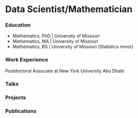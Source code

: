 # Data Scientist/Mathematician


### Education
- Mathematics, PhD | University of Missouri
- Mathematics, MA    | University of Missouri
- Mathematics, BS    | University of Missouri
(Statistics minor)   
### Work Experience
Postdoctoral Associate at New York University Abu Dhabi


### Talks
### Projects 
### Publications
